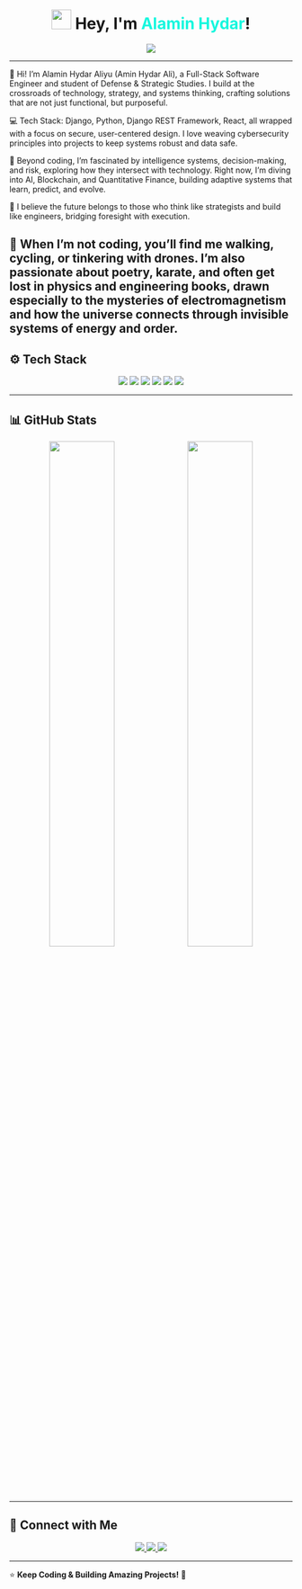<!-- Header -->
<h1 align="center">
  <img src="https://media.giphy.com/media/hvRJCLFzcasrR4ia7z/giphy.gif" width="35"> Hey, I'm <span style="color:#16F7DE;">Alamin Hydar</span>!
</h1>

<p align="center">
  <img src="https://readme-typing-svg.herokuapp.com?font=Fira+Code&weight=500&size=22&pause=1000&color=16F7DE&center=true&vCenter=true&width=700&lines=Full+Stack+Engineer+%F0%9F%94%A7;Python+%7C+Django+%7C+React+Dev;Currently+Exploring+AI+%26+Blockchain+%F0%9F%A7%AA;Cyber+Security+%F0%9F%94%92+Passionate">
</p>

---

👋 Hi! I’m Alamin Hydar Aliyu (Amin Hydar Ali), a Full-Stack Software Engineer and student of Defense & Strategic Studies. I build at the crossroads of technology, strategy, and systems thinking, crafting solutions that are not just functional, but purposeful.

💻 Tech Stack: Django, Python, Django REST Framework, React, all wrapped with a focus on secure, user-centered design. I love weaving cybersecurity principles into projects to keep systems robust and data safe.

🧠 Beyond coding, I’m fascinated by intelligence systems, decision-making, and risk, exploring how they intersect with technology. Right now, I’m diving into AI, Blockchain, and Quantitative Finance, building adaptive systems that learn, predict, and evolve.

🚀 I believe the future belongs to those who think like strategists and build like engineers, bridging foresight with execution.

🌱 When I’m not coding, you’ll find me walking, cycling, or tinkering with drones. I’m also passionate about poetry, karate, and often get lost in physics and engineering books, drawn especially to the mysteries of electromagnetism and how the universe connects through invisible systems of energy and order.
---

## ⚙️ Tech Stack  

<p align="center">
  <img src="https://img.shields.io/badge/Python-000?style=for-the-badge&logo=python&logoColor=16F7DE">
  <img src="https://img.shields.io/badge/Django-000?style=for-the-badge&logo=django&logoColor=16F7DE">
  <img src="https://img.shields.io/badge/React-000?style=for-the-badge&logo=react&logoColor=16F7DE">
  <img src="https://img.shields.io/badge/MySQL-000?style=for-the-badge&logo=mysql&logoColor=16F7DE">
  <img src="https://img.shields.io/badge/Linux-000?style=for-the-badge&logo=linux&logoColor=16F7DE">
  <img src="https://img.shields.io/badge/Git-000?style=for-the-badge&logo=git&logoColor=16F7DE">
</p>

---

## 📊 GitHub Stats  

<p align="center">
  <img src="https://github-readme-stats.vercel.app/api?username=AlaminHydar&show_icons=true&theme=tokyonight&count_private=true&hide_border=true" width="48%" />
  <img src="https://github-readme-streak-stats.herokuapp.com/?user=AlaminHydar&theme=tokyonight&hide_border=true" width="48%" />
</p>

---

## 🔗 Connect with Me  

<p align="center">
  <a href="https://x.com/alaminhydar" target="_blank">
    <img src="https://img.shields.io/badge/Twitter-000?style=for-the-badge&logo=twitter&logoColor=16F7DE">
  </a>
  <a href="https://www.linkedin.com/in/alaminhydar/" target="_blank">
    <img src="https://img.shields.io/badge/LinkedIn-000?style=for-the-badge&logo=linkedin&logoColor=16F7DE">
  </a>
  <a href="https://github.com/AlaminHydar" target="_blank">
    <img src="https://img.shields.io/badge/GitHub-000?style=for-the-badge&logo=github&logoColor=16F7DE">
  </a>
</p>

---

⭐ **Keep Coding & Building Amazing Projects!** 🚀
